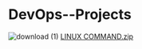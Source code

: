 # DevOps--Projects
![download (1)](https://user-images.githubusercontent.com/101305865/181058062-e97adb6b-9bb8-4d57-b5e6-ab87418b38a5.png)
[LINUX COMMAND.zip](https://github.com/gopaldevops123/DevOps--Projects/files/9191860/LINUX.COMMAND.zip)
